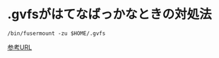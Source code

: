 .gvfsがはてなばっかなときの対処法  
=================================  
  
```bash:bash  
/bin/fusermount -zu $HOME/.gvfs  
```  
  
[参考URL](https://www.imamura.biz/blog/611)  
